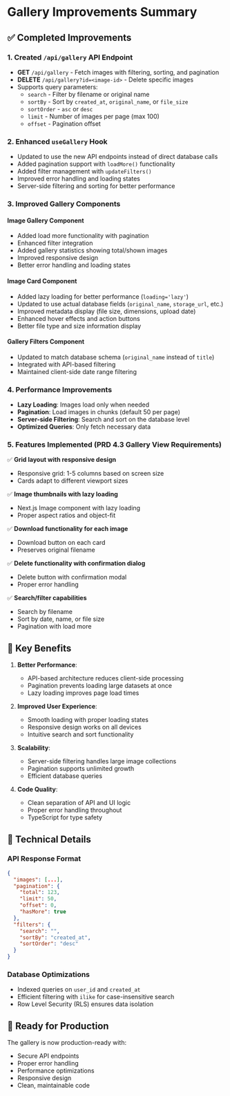 # Gallery Improvements Summary

## ✅ Completed Improvements

### 1. Created `/api/gallery` API Endpoint

- **GET** `/api/gallery` - Fetch images with filtering, sorting, and pagination
- **DELETE** `/api/gallery?id=<image-id>` - Delete specific images
- Supports query parameters:
  - `search` - Filter by filename or original name
  - `sortBy` - Sort by `created_at`, `original_name`, or `file_size`
  - `sortOrder` - `asc` or `desc`
  - `limit` - Number of images per page (max 100)
  - `offset` - Pagination offset

### 2. Enhanced `useGallery` Hook

- Updated to use the new API endpoints instead of direct database calls
- Added pagination support with `loadMore()` functionality
- Added filter management with `updateFilters()`
- Improved error handling and loading states
- Server-side filtering and sorting for better performance

### 3. Improved Gallery Components

#### Image Gallery Component

- Added load more functionality with pagination
- Enhanced filter integration
- Added gallery statistics showing total/shown images
- Improved responsive design
- Better error handling and loading states

#### Image Card Component

- Added lazy loading for better performance (`loading='lazy'`)
- Updated to use actual database fields (`original_name`, `storage_url`, etc.)
- Improved metadata display (file size, dimensions, upload date)
- Enhanced hover effects and action buttons
- Better file type and size information display

#### Gallery Filters Component

- Updated to match database schema (`original_name` instead of `title`)
- Integrated with API-based filtering
- Maintained client-side date range filtering

### 4. Performance Improvements

- **Lazy Loading**: Images load only when needed
- **Pagination**: Load images in chunks (default 50 per page)
- **Server-side Filtering**: Search and sort on the database level
- **Optimized Queries**: Only fetch necessary data

### 5. Features Implemented (PRD 4.3 Gallery View Requirements)

✅ **Grid layout with responsive design**

- Responsive grid: 1-5 columns based on screen size
- Cards adapt to different viewport sizes

✅ **Image thumbnails with lazy loading**

- Next.js Image component with lazy loading
- Proper aspect ratios and object-fit

✅ **Download functionality for each image**

- Download button on each card
- Preserves original filename

✅ **Delete functionality with confirmation dialog**

- Delete button with confirmation modal
- Proper error handling

✅ **Search/filter capabilities**

- Search by filename
- Sort by date, name, or file size
- Pagination with load more

## 🎯 Key Benefits

1. **Better Performance**:

   - API-based architecture reduces client-side processing
   - Pagination prevents loading large datasets at once
   - Lazy loading improves page load times

2. **Improved User Experience**:

   - Smooth loading with proper loading states
   - Responsive design works on all devices
   - Intuitive search and sort functionality

3. **Scalability**:

   - Server-side filtering handles large image collections
   - Pagination supports unlimited growth
   - Efficient database queries

4. **Code Quality**:
   - Clean separation of API and UI logic
   - Proper error handling throughout
   - TypeScript for type safety

## 🔧 Technical Details

### API Response Format

```json
{
  "images": [...],
  "pagination": {
    "total": 123,
    "limit": 50,
    "offset": 0,
    "hasMore": true
  },
  "filters": {
    "search": "",
    "sortBy": "created_at",
    "sortOrder": "desc"
  }
}
```

### Database Optimizations

- Indexed queries on `user_id` and `created_at`
- Efficient filtering with `ilike` for case-insensitive search
- Row Level Security (RLS) ensures data isolation

## 🚀 Ready for Production

The gallery is now production-ready with:

- Secure API endpoints
- Proper error handling
- Performance optimizations
- Responsive design
- Clean, maintainable code
